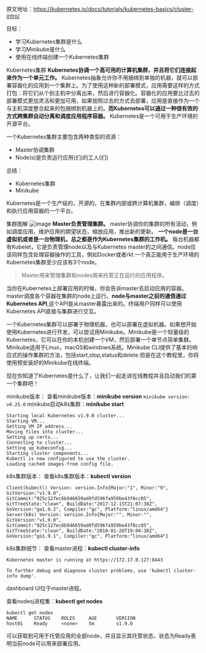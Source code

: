 原文地址：https://kubernetes.io/docs/tutorials/kubernetes-basics/cluster-intro/

目标：
- 学习Kubernetes集群是什么
- 学习Minikube是什么
- 使用在线终端创建一个Kubernetes集群

Kubernetes集群
**Kubernetes协调一个高可用的计算机集群，并且将它们连接起来作为一个单元工作。** Kubernetes抽象允许你不用捆绑到单独的机器，就可以部署容器化的应用到一个集群上。为了使用这种新的部署模式，应用需要这样的方式打包：将它们从个别主机中分离出来，然后进行容器化。容器化的应用要比过去的部署模式更加灵活和更加可用，如果按照过去的方式去部署，应用是直接作为一个与主机深度整合起来的包捆绑到机器上的。**而Kubernetes可以通过一种很有效的方式跨集群自动分离和调度应用程序容器。** Kubernetes是一个可用于生产环境的开源平台。

一个Kubernetes集群主要包含两种类型的资源：
- Master协调集群
- Node(s)是负责运行应用(们)的工人(们)

总结：
- Kubernetes集群
- Minikube

Kubernetes是一个生产级的，开源的，在集群内部或跨计算机集群，编排（调度）和执行应用容器的一个平台。

集群图解
![image](http://upload-images.jianshu.io/upload_images/2976869-1cc186e9ae81bf09..png?imageMogr2/auto-orient/strip%7CimageView2/2/w/1240)
 **Master负责管理集群。** master协调你的集群的所有活动，例如调度应用，维护应用的期望状态，缩放应用，推出新的更新。
**一个node是一台虚拟机或者是一台物理机，总之都是作为Kubernetes集群的工作机。** 每台机器都有Kubelet，它是负责管理node以及与Kubernetes  master的之间通信。node应该同样包含处理容器操作的工具，例如Docker或者rkt.一个真正能用于生产环境的Kubernetes集群至少应该有3个node。

> Master用来管理集群和nodes用来托管正在运行的应用程序。

当你在Kubernetes上部署应用的时候，你会告诉master去启动应用的容器。master调度各个容器在集群的node上运行。**node与master之前的通信通过Kubernetes API**,这个API是从master暴露出来的。终端用户同样可以使用Kubernetes API直接与集群进行交互。

一个Kubernetes集群可以部署于物理机器，也可以部署在虚拟机器。如果想开始使用Kubernetes进行开发，可以尝试用Minikube。Minikube是一个轻量级的Kubernetes，它可以在你的本机创建一个VM，然后部署一个单节点简单集群。Minikube适用于Linux，macOS和windows系统。Minikube CLI提供了基本的响应式的操作集群的方法，包括start,stop,status和delete.但是在这个教程里，你将使用预安装好的Minikube在线终端。

现在你知道了Kubernetes是什么了，让我们一起走进在线教程并且启动我们的第一个集群吧！

minikube版本：
查看minikube版本：**minikube version**
`minikube version: v0.25.0`
minikube启动k8s集群：**minikube start**
```
Starting local Kubernetes v1.9.0 cluster...
Starting VM...
Getting VM IP address...
Moving files into cluster...
Setting up certs...
Connecting to cluster...
Setting up kubeconfig...
Starting cluster components...
Kubectl is now configured to use the cluster.
Loading cached images from config file.
```

k8s集群版本：
查看k8s集群版本：**kubectl version**
```
Client(kubectl) Version: version.Info{Major:"1", Minor:"9", GitVersion:"v1.9.0", GitCommit:"925c127ec6b946659ad0fd596fa959be43f0cc05", GitTreeState:"clean", BuildDate:"2017-12-15T21:07:38Z", GoVersion:"go1.9.2", Compiler:"gc", Platform:"linux/amd64"}
Server(k8s) Version: version.Info{Major:"", Minor:"", GitVersion:"v1.9.0", GitCommit:"925c127ec6b946659ad0fd596fa959be43f0cc05", GitTreeState:"clean", BuildDate:"2018-01-26T19:04:38Z", GoVersion:"go1.9.1", Compiler:"gc", Platform:"linux/amd64"}
```

k8s集群细节：
查看master进程：**kubectl cluster-info**
```
Kubernetes master is running at https://172.17.0.127:8443

To further debug and diagnose cluster problems, use 'kubectl cluster-info dump'.

```
dashboard UI位于master进程。

查看nodesj进程集：**kubectl get nodes**
```
kubectl get nodes
NAME      STATUS    ROLES     AGE       VERSION
host01    Ready     <none>    5m        v1.9.0
```
可以获取到可用于托管应用的全部node，并且显示其托管状态，状态为Ready表明当前node可以用来部署应用。